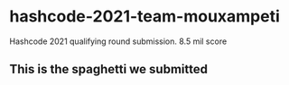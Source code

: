 # hashcode-2021-team-mouxampeti
Hashcode 2021 qualifying round submission. 8.5 mil score

## This is the spaghetti we submitted
